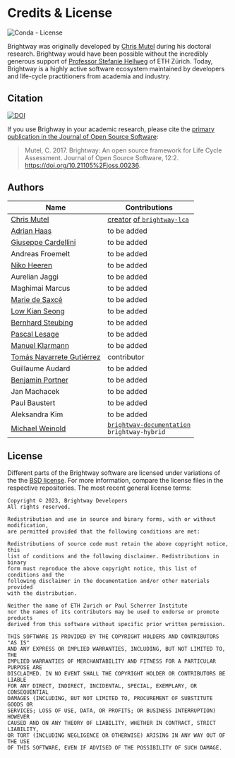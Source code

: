 # Credits & License

![Conda - License](https://img.shields.io/conda/l/conda-forge/brightway2?label=License&logo=Open%20Source%20Initiative&logoColor=white)


Brightway was originally developed by [Chris Mutel](https://mutel.org/) during his doctoral research. Brightway would have been possible without the incredibly generous support of [Professor Stefanie Hellweg](http://www.esd.ifu.ethz.ch/the-group/people/person-detail.html?persid=63817) of ETH Zürich. Today, Brightway is a highly active software ecosystem maintained by developers and life-cycle practitioners from academia and industry.

## Citation

[![DOI](https://img.shields.io/badge/JOSS-10.21105%2Fjoss.00236-orange.svg?style=flat&logo=Open%20Access&logoColor=white)](https://doi.org/10.21105/joss.00236)

If you use Brighway in your academic research, please cite the [primary publication in the Journal of Open Source Software](https://joss.theoj.org/papers/10.21105/joss.00236):

> Mutel, C. 2017. Brightway: An open source framework for Life Cycle Assessment. Journal of Open Source Software, 12:2. https://doi.org/10.21105%2Fjoss.00236.


## Authors

| Name | Contributions |
|------|--|
| [Chris Mutel](http://chris.mutel.org/) | [creator](https://en.wikipedia.org/wiki/Benevolent_dictator_for_life) [of `brightway-lca`](https://github.com/brightway-lca) |
| [Adrian Haas](https://www.ethz.ch/content/specialinterest/baug/institute-ifu/institute-ifu/en/das-institut/personen/personen-detail.html?persid=171851) | to be added |
| [Giuseppe Cardellini](http://www.kuleuven.be/wieiswie/en/person/90387) | to be added |
| Andreas Froemelt | to be added |
| [Niko Heeren](https://environment.yale.edu/profile/niko-heeren/) | to be added |
| Aurelian Jaggi | to be added |
| Maghimai Marcus | to be added |
| [Marie de Saxcé](http://lca-net.com/about/who-we-are/) | to be added |
| [Low Kian Seong](https://bitbucket.org/lowks) | to be added |
| [Bernhard Steubing](https://www.researchgate.net/profile/Maghimai_Marcus2) | to be added |
| [Pascal Lesage](http://www.polymtl.ca/recherche/rc/en/professeurs/details.php?NoProf=551) | to be added |
| [Manuel Klarmann](https://twitter.com/mklarmann) | to be added |
| [Tomás Navarrete Gutiérrez](https://www.linkedin.com/in/tom4m3) | contributor |
| Guillaume Audard | to be added |
| [Benjamin Portner](https://www.researchgate.net/profile/Benjamin_Portner) | to be added |
| Jan Machacek | to be added |
| Paul Baustert | to be added |
| Aleksandra Kim | to be added |
| [Michael Weinold](https://michael.weinold.ch) | [`brightway-documentation`](https://github.com/brightway-lca/brightway-documentation) <br> `brightway-hybrid` |


## License

Different parts of the Brightway software are licensed under variations
of the the [BSD license](http://opensource.org/licenses/BSD-3-Clause).
For more information, compare the license files in the respective
repositories. The most recent general license terms:

    Copyright © 2023, Brightway Developers
    All rights reserved.

    Redistribution and use in source and binary forms, with or without modification,
    are permitted provided that the following conditions are met:

    Redistributions of source code must retain the above copyright notice, this
    list of conditions and the following disclaimer. Redistributions in binary
    form must reproduce the above copyright notice, this list of conditions and the
    following disclaimer in the documentation and/or other materials provided
    with the distribution.

    Neither the name of ETH Zurich or Paul Scherrer Institute
    nor the names of its contributors may be used to endorse or promote products
    derived from this software without specific prior written permission.

    THIS SOFTWARE IS PROVIDED BY THE COPYRIGHT HOLDERS AND CONTRIBUTORS "AS IS"
    AND ANY EXPRESS OR IMPLIED WARRANTIES, INCLUDING, BUT NOT LIMITED TO, THE
    IMPLIED WARRANTIES OF MERCHANTABILITY AND FITNESS FOR A PARTICULAR PURPOSE ARE
    DISCLAIMED. IN NO EVENT SHALL THE COPYRIGHT HOLDER OR CONTRIBUTORS BE LIABLE
    FOR ANY DIRECT, INDIRECT, INCIDENTAL, SPECIAL, EXEMPLARY, OR CONSEQUENTIAL
    DAMAGES (INCLUDING, BUT NOT LIMITED TO, PROCUREMENT OF SUBSTITUTE GOODS OR
    SERVICES; LOSS OF USE, DATA, OR PROFITS; OR BUSINESS INTERRUPTION) HOWEVER
    CAUSED AND ON ANY THEORY OF LIABILITY, WHETHER IN CONTRACT, STRICT LIABILITY,
    OR TORT (INCLUDING NEGLIGENCE OR OTHERWISE) ARISING IN ANY WAY OUT OF THE USE
    OF THIS SOFTWARE, EVEN IF ADVISED OF THE POSSIBILITY OF SUCH DAMAGE.
